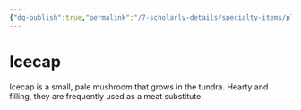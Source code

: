 ```yaml
---
{"dg-publish":true,"permalink":"/7-scholarly-details/specialty-items/plants-and-fungi/icecap/","noteIcon":""}
---
```


# Icecap

Icecap is a small, pale mushroom that grows in the tundra. Hearty and filling, they are frequently used as a meat substitute.